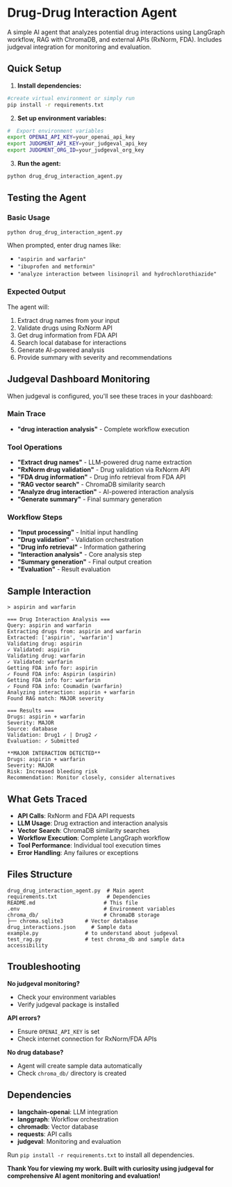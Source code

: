 # Drug-Drug Interaction Agent

A simple AI agent that analyzes potential drug interactions using LangGraph workflow, RAG with ChromaDB, and external APIs (RxNorm, FDA). Includes judgeval integration for monitoring and evaluation.

## Quick Setup

1. **Install dependencies:**
```bash
#create virtual environment or simply run
pip install -r requirements.txt
```

2. **Set up environment variables:**
```bash
#  Export environment variables
export OPENAI_API_KEY=your_openai_api_key
export JUDGMENT_API_KEY=your_judgeval_api_key  
export JUDGMENT_ORG_ID=your_judgeval_org_key

```

3. **Run the agent:**
```bash
python drug_drug_interaction_agent.py
```

## Testing the Agent

### Basic Usage
```bash
python drug_drug_interaction_agent.py
```

When prompted, enter drug names like:
- `"aspirin and warfarin"`
- `"ibuprofen and metformin"`
- `"analyze interaction between lisinopril and hydrochlorothiazide"`

### Expected Output
The agent will:
1. Extract drug names from your input
2. Validate drugs using RxNorm API
3. Get drug information from FDA API
4. Search local database for interactions
5. Generate AI-powered analysis
6. Provide summary with severity and recommendations

## Judgeval Dashboard Monitoring

When judgeval is configured, you'll see these traces in your dashboard:

### Main Trace
- **"drug interaction analysis"** - Complete workflow execution

### Tool Operations
- **"Extract drug names"** - LLM-powered drug name extraction
- **"RxNorm drug validation"** - Drug validation via RxNorm API
- **"FDA drug information"** - Drug info retrieval from FDA API
- **"RAG vector search"** - ChromaDB similarity search
- **"Analyze drug interaction"** - AI-powered interaction analysis
- **"Generate summary"** - Final summary generation

### Workflow Steps
- **"Input processing"** - Initial input handling
- **"Drug validation"** - Validation orchestration
- **"Drug info retrieval"** - Information gathering
- **"Interaction analysis"** - Core analysis step
- **"Summary generation"** - Final output creation
- **"Evaluation"** - Result evaluation

## Sample Interaction

```
> aspirin and warfarin

=== Drug Interaction Analysis ===
Query: aspirin and warfarin
Extracting drugs from: aspirin and warfarin
Extracted: ['aspirin', 'warfarin']
Validating drug: aspirin
✓ Validated: aspirin
Validating drug: warfarin
✓ Validated: warfarin
Getting FDA info for: aspirin
✓ Found FDA info: Aspirin (aspirin)
Getting FDA info for: warfarin
✓ Found FDA info: Coumadin (warfarin)
Analyzing interaction: aspirin + warfarin
Found RAG match: MAJOR severity

=== Results ===
Drugs: aspirin + warfarin
Severity: MAJOR
Source: database
Validation: Drug1 ✓ | Drug2 ✓
Evaluation: ✓ Submitted

**MAJOR INTERACTION DETECTED**
Drugs: aspirin + warfarin
Severity: MAJOR
Risk: Increased bleeding risk
Recommendation: Monitor closely, consider alternatives
```

## What Gets Traced

- **API Calls**: RxNorm and FDA API requests
- **LLM Usage**: Drug extraction and interaction analysis
- **Vector Search**: ChromaDB similarity searches
- **Workflow Execution**: Complete LangGraph workflow
- **Tool Performance**: Individual tool execution times
- **Error Handling**: Any failures or exceptions

## Files Structure

```
drug_drug_interaction_agent.py  # Main agent
requirements.txt                # Dependencies
README.md                      # This file
.env                           # Environment variables
chroma_db/                     # ChromaDB storage
├── chroma.sqlite3       # Vector database
drug_interactions.json     # Sample data
example.py               # to understand about judgeval
test_rag.py              # test chroma_db and sample data accessibility
```

## Troubleshooting

**No judgeval monitoring?**
- Check your environment variables
- Verify judgeval package is installed

**API errors?**
- Ensure `OPENAI_API_KEY` is set
- Check internet connection for RxNorm/FDA APIs

**No drug database?**
- Agent will create sample data automatically
- Check `chroma_db/` directory is created

## Dependencies

- **langchain-openai**: LLM integration
- **langgraph**: Workflow orchestration  
- **chromadb**: Vector database
- **requests**: API calls
- **judgeval**: Monitoring and evaluation

Run `pip install -r requirements.txt` to install all dependencies. 

**Thank You for viewing my work. Built with curiosity using judgeval for comprehensive AI agent monitoring and evaluation!**
